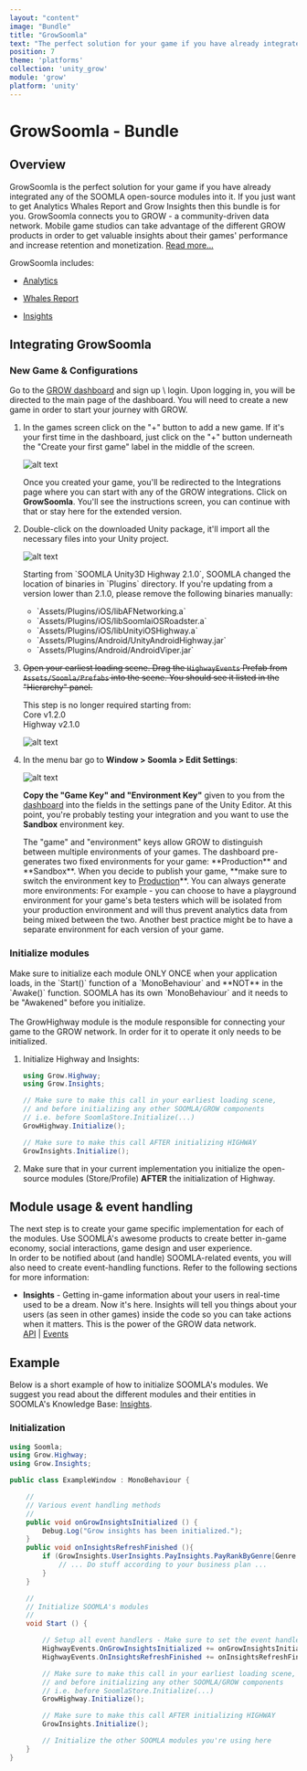 ```yaml
---
layout: "content"
image: "Bundle"
title: "GrowSoomla"
text: "The perfect solution for your game if you have already integrated any of the SOOMLA open-source modules into it. If you just want to get Analytics, Whales Report and Grow Insights then this bundle is for you."
position: 7
theme: 'platforms'
collection: 'unity_grow'
module: 'grow'
platform: 'unity'
---
```


# GrowSoomla - Bundle

## Overview

GrowSoomla is the perfect solution for your game if you have already integrated any of the SOOMLA open-source modules into it. If you just want to get Analytics Whales Report and Grow Insights then this bundle is for you. GrowSoomla connects you to GROW - a community-driven data network. Mobile game studios can take advantage of the different GROW products in order to get valuable insights about their games' performance and increase retention and monetization. [Read more...](/university/articles/Grow_About)

GrowSoomla includes:

- [Analytics](/university/articles/Grow_Analytics)

- [Whales Report](/university/articles/Grow_WhalesReport)

- [Insights](/unity/grow/Grow_Insights)

## Integrating GrowSoomla

### New Game & Configurations

Go to the [GROW dashboard](http://dashboard.soom.la) and sign up \ login. Upon logging in, you will be directed to the main page of the dashboard. You will need to create a new game in order to start your journey with GROW.

1. In the games screen click on the "+" button to add a new game. If it's your first time in the dashboard, just click on the "+" button underneath the "Create your first game" label in the middle of the screen.

	  ![alt text](/img/tutorial_img/unity_grow/addNewApp.png "Add new app")

	Once you created your game, you'll be redirected to the Integrations page where you can start with any of the GROW integrations. Click on **GrowSoomla**. You'll see the instructions screen, you can continue with that or stay here for the extended version.  

2. Double-click on the downloaded Unity package, it'll import all the necessary files into your Unity project.

	![alt text](/img/tutorial_img/unity_grow/importHighway.png "import")

	<div class="info-box">Starting from `SOOMLA Unity3D Highway 2.1.0`, SOOMLA changed the location of binaries in `Plugins` directory. If you're updating from a version lower than 2.1.0, please remove the following binaries manually:
        <ul>
          <li>`Assets/Plugins/iOS/libAFNetworking.a`</li>
          <li>`Assets/Plugins/iOS/libSoomlaiOSRoadster.a`</li>
          <li>`Assets/Plugins/iOS/libUnityiOSHighway.a`</li>
          <li>`Assets/Plugins/Android/UnityAndroidHighway.jar`</li>
          <li>`Assets/Plugins/Android/AndroidViper.jar`</li>          
        </ul>		    
      </div>

3. ~~Open your earliest loading scene.  Drag the `HighwayEvents` Prefab from `Assets/Soomla/Prefabs` into the scene. You should see it listed in the "Hierarchy" panel.~~

	<div class="info-box">This step is no longer required starting from: <br>
	Core    v1.2.0 <br>
	Highway v2.1.0</div>

	![alt text](/img/tutorial_img/unity_grow/prefabsStoreAndHighway.png "Prefabs")

4. In the menu bar go to **Window > Soomla > Edit Settings**:

	![alt text](/img/tutorial_img/unity_grow/soomlaSettingsStoreAndHighway.png "SOOMLA Settings")

	**Copy the "Game Key" and "Environment Key"** given to you from the [dashboard](http://dashboard.soom.la) into the fields in the settings pane of the Unity Editor. At this point, you're probably testing your integration and you want to use the **Sandbox** environment key.

	<div class="info-box">The "game" and "environment" keys allow GROW to distinguish between multiple environments of your games. The dashboard pre-generates two fixed environments for your game: **Production** and **Sandbox**. When you decide to publish your game, **make sure to switch the environment key to <u>Production</u>**.  You can always generate more environments:  For example - you can choose to have a playground environment for your game's beta testers which will be isolated from your production environment and will thus prevent analytics data from being mixed between the two.  Another best practice might be to have a separate environment for each version of your game.</div>


### Initialize modules

<div class="info-box">Make sure to initialize each module ONLY ONCE when your application loads, in the `Start()` function of a `MonoBehaviour` and **NOT** in the `Awake()` function. SOOMLA has its own `MonoBehaviour` and it needs to be "Awakened" before you initialize.</div>
<br>
<div class="info-box">The GrowHighway module is the module responsible for connecting your game to the GROW network. In order for it to operate it only needs to be initialized.</div>

1. Initialize Highway and Insights:

	``` cs
	using Grow.Highway;
	using Grow.Insights;

	// Make sure to make this call in your earliest loading scene,
	// and before initializing any other SOOMLA/GROW components
	// i.e. before SoomlaStore.Initialize(...)
	GrowHighway.Initialize();

	// Make sure to make this call AFTER initializing HIGHWAY
    GrowInsights.Initialize();
	```

2. Make sure that in your current implementation you initialize the open-source modules (Store/Profile) **AFTER** the initialization of Highway.

## Module usage & event handling

The next step is to create your game specific implementation for each of the modules. Use SOOMLA's awesome products to create better in-game economy, social interactions, game design and user experience.  
In order to be notified about (and handle) SOOMLA-related events, you will also need to create event-handling functions. Refer to the following sections for more information:

 - **Insights** - Getting in-game information about your users in real-time used to be a dream. Now it's here. Insights will tell you things about your users (as seen in other games) inside the code so you can take actions when it matters. This is the power of the GROW data network.  
[API](/unity/grow/Grow_Insights#MainClasses&Methods) | [Events](/unity/grow/Grow_Insights#Events)

## Example

Below is a short example of how to initialize SOOMLA's modules. We suggest you read about the different modules and their entities in SOOMLA's Knowledge Base:  [Insights](/unity/grow/Grow_Insights).

### Initialization

``` cs
using Soomla;
using Grow.Highway;
using Grow.Insights;

public class ExampleWindow : MonoBehaviour {

	//
	// Various event handling methods
	//
	public void onGrowInsightsInitialized () {
		Debug.Log("Grow insights has been initialized.");
	}
	public void onInsightsRefreshFinished (){
		if (GrowInsights.UserInsights.PayInsights.PayRankByGenre[Genre.Educational] > 3) {
			// ... Do stuff according to your business plan ...
		}
	}

	//
	// Initialize SOOMLA's modules
	//
	void Start () {

		// Setup all event handlers - Make sure to set the event handlers before you initialize
		HighwayEvents.OnGrowInsightsInitialized += onGrowInsightsInitialized;
		HighwayEvents.OnInsightsRefreshFinished += onInsightsRefreshFinished;

		// Make sure to make this call in your earliest loading scene,
		// and before initializing any other SOOMLA/GROW components
		// i.e. before SoomlaStore.Initialize(...)
		GrowHighway.Initialize();

		// Make sure to make this call AFTER initializing HIGHWAY
		GrowInsights.Initialize();

        // Initialize the other SOOMLA modules you're using here
	}
}
```

